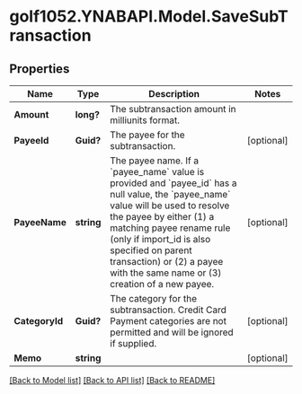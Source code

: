 # golf1052.YNABAPI.Model.SaveSubTransaction
## Properties

Name | Type | Description | Notes
------------ | ------------- | ------------- | -------------
**Amount** | **long?** | The subtransaction amount in milliunits format. | 
**PayeeId** | **Guid?** | The payee for the subtransaction. | [optional] 
**PayeeName** | **string** | The payee name.  If a &#x60;payee_name&#x60; value is provided and &#x60;payee_id&#x60; has a null value, the &#x60;payee_name&#x60; value will be used to resolve the payee by either (1) a matching payee rename rule (only if import_id is also specified on parent transaction) or (2) a payee with the same name or (3) creation of a new payee. | [optional] 
**CategoryId** | **Guid?** | The category for the subtransaction.  Credit Card Payment categories are not permitted and will be ignored if supplied. | [optional] 
**Memo** | **string** |  | [optional] 

[[Back to Model list]](../README.md#documentation-for-models) [[Back to API list]](../README.md#documentation-for-api-endpoints) [[Back to README]](../README.md)

